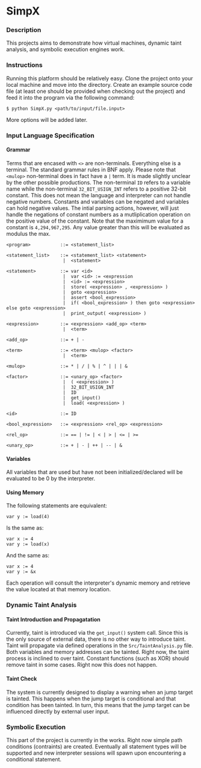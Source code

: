 # SimpX


### Description
This projects aims to demonstrate how virtual machines, dynamic taint analysis, and symbolic execution engines work.

### Instructions
Running this platform should be relatively easy. Clone the project onto your local machine and move into the directory. Create an example source code file (at least one should be provided when checking out the project) and feed it into the program via the following command: 
	
	$ python SimpX.py <path/to/input/file.input>

More options will be added later. 

### Input Language Specification
#### Grammar
Terms that are encased with `<>` are non-terminals. Everything else is a terminal. The standard grammar rules in BNF apply. Please note that `<mulop>` non-terminal does in fact have a `|` term. It is made slightly unclear by the other possible productions. The non-terminal `ID` refers to a variable name while the non-terminal `32_BIT_USIGN_INT` refers to a positive 32-bit constant. This does not mean the language and interpreter can not handle negative numbers. Constants and variables can be negated and variables can hold negative values. The intial parsing actions, however, will just handle the negations of constant numbers as a mutliplication operation on the positive value of the constant. Note that the maximimum value for a constant is `4,294,967,295`. Any value greater than this will be evaluated as modulus the max.

	<program> 			::= <statement_list>
	
	<statement_list> 	::= <statement_list> <statement>
					     |  <statement>
	
	<statement> 		::= var <id>	
				 		 |	var <id> := <expression
				 		 |  <id> := <expression>
				 		 |  store( <expression> , <expression> )
				 		 |  goto <expression>
				 		 |  assert <bool_expression>
				 		 |  if( <bool_expression> ) then goto <expression> else goto <expression>
				 		 |  print_output( <expression> )
	
	<expression> 		::= <expression> <add_op> <term>
				  		 |	<term>
	
	<add_op> 			::= + | -
	
	<term> 				::= <term> <mulop> <factor>
						 |  <term>
	
	<mulop> 			::= * | / | % | ^ | | | &
	
	<factor> 			::= <unary_op> <factor>
			  			 |  ( <expression> )
			  			 |  32_BIT_USIGN_INT
			  			 |  ID
			  			 |  get_input()
			  			 |  load( <expression> )
	
	<id> 				::= ID
	
	<bool_expression> 	::= <expression> <rel_op> <expression>
	
	<rel_op> 			::= == | != | < | > | <= | >=
	
	<unary_op> 			::= + | - | ++ | -- | &

#### Variables
All variables that are used but have not been initialized/declared will be evaluated to be 0 by the interpreter.

#### Using Memory
The following statements are equivalent:

	var y := load(4)

Is the same as:

	var x := 4
	var y := load(x)

And the same as:
	
	var x := 4
	var y := &x

Each operation will consult the interpreter's dynamic memory and retrieve the value located at that memory location.

### Dynamic Taint Analysis
#### Taint Introduction and Propagatation
Currently, taint is introduced via the `get_input()` system call. Since this is the only source of external data, there is no other way to introduce taint. Taint will propagate via defined operations in the `Src/TaintAnalysis.py` file. Both variables and memory addresses can be tainted. Right now, the taint process is inclined to over taint. Constant functions (such as XOR) should remove taint in some cases. Right now this does not happen.

#### Taint Check
The system is currently designed to display a warning when an jump target is tainted. This happens when the jump target is conditional and that condition has been tainted. In turn, this means that the jump target can be influenced directly by external user input.

### Symbolic Execution
This part of the project is currently in the works. Right now simple path conditions (contraints) are created. Eventually all statement types will be supported and new interpreter sessions will spawn upon encountering a conditional statement.
